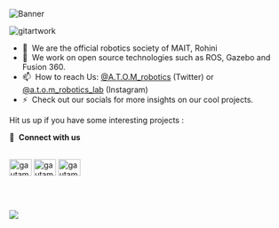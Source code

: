 

![Banner](https://github.com/anushka0415/topguns837/blob/main/atom_new.jpg)

<!-- ### Hi there <a href="https://www.gautamkrishnar.com/"><img src="https://media.giphy.com/media/hvRJCLFzcasrR4ia7z/giphy.gif" width="25px"></a> -->
![gitartwork](gitartwork.svg)



- 🌱 &nbsp;We are the official robotics society of MAIT, Rohini
- 💬 &nbsp;We work on open source technologies such as ROS, Gazebo and Fusion 360.
- 📫 &nbsp;How to reach Us: [@A.T.O.M_robotics](https://twitter.com/atom_robotics_) (Twitter) or [@a.t.o.m_robotics_lab](https://www.instagram.com/a.t.o.m_robotics_lab/) (Instagram) 
- ⚡ &nbsp;Check out our socials for more insights on our cool projects.



Hit us up if you have some interesting projects :

🔗 &nbsp;**Connect with us**
<p align="left">

<br>
<a href="https://twitter.com/atom_robotics_" target="blank"><img align="center" src="https://raw.githubusercontent.com/rahuldkjain/github-profile-readme-generator/master/src/images/icons/Social/twitter.svg" alt="gautamkrishnar" height="30" width="40" /></a>  
<a href="https://www.youtube.com/channel/UCMGzre9_yk8R42rBfu9gO1A" target="blank"><img align="center" src="https://raw.githubusercontent.com/rahuldkjain/github-profile-readme-generator/master/src/images/icons/Social/youtube.svg" alt="gautamkrishnar" height="30" width="40" /></a>  
<a href="https://www.instagram.com/a.t.o.m_robotics_lab/" target="blank"><img align="center" src="https://raw.githubusercontent.com/rahuldkjain/github-profile-readme-generator/master/src/images/icons/Social/instagram.svg" alt="gautamkrishnar" height="30" width="40" /></a>

<br><br>
  
 ![](https://komarev.com/ghpvc/?username=atom-robotics-lab&style=flat-square) 


<!--### :zap: Recent Activity-->

<!--START_SECTION:activity-->

<!--END_SECTION:activity-->



